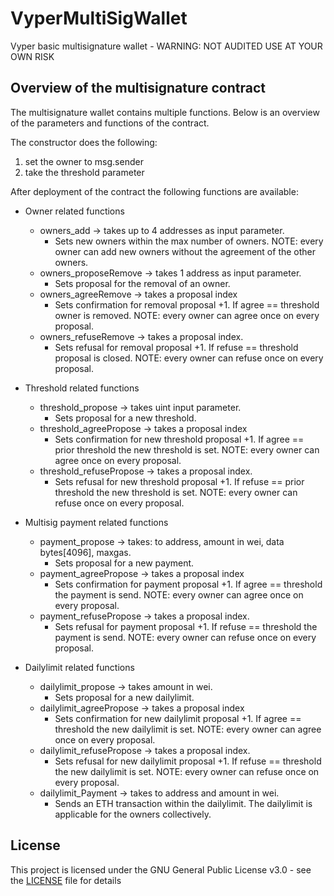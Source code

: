 # VyperMultiSigWallet

Vyper basic multisignature wallet - WARNING: NOT AUDITED USE AT YOUR OWN RISK

## Overview of the multisignature contract
The multisignature wallet contains multiple functions. Below is an overview of the parameters and functions of the contract.

The constructor does the following:
  1) set the owner to msg.sender
  2) take the threshold parameter

After deployment of the contract the following functions are available:

* Owner related functions
  * owners_add -> takes up to 4 addresses as input parameter. 
    * Sets new owners within the max number of owners. NOTE: every owner can add new owners without the agreement of the other owners.
  * owners_proposeRemove -> takes 1 address as input parameter.
    * Sets proposal for the removal of an owner.
  * owners_agreeRemove -> takes a proposal index 
    * Sets confirmation for removal proposal +1. If agree == threshold owner is removed. NOTE: every owner can agree once on every proposal.
  * owners_refuseRemove -> takes a proposal index.
    * Sets refusal for removal proposal +1. If refuse == threshold proposal is closed. NOTE: every owner can refuse once on every proposal.
    

* Threshold related functions
  * threshold_propose -> takes uint input parameter.
    * Sets proposal for a new threshold.
  * threshold_agreePropose -> takes a proposal index 
    * Sets confirmation for new threshold proposal +1. If agree == prior threshold the new threshold is set. NOTE: every owner can agree once on every proposal.
  * threshold_refusePropose -> takes a proposal index.
    * Sets refusal for new threshold proposal +1. If refuse == prior threshold the new threshold is set. NOTE: every owner can refuse once on every proposal.
    
* Multisig payment related functions
  * payment_propose -> takes: to address, amount in wei, data bytes[4096], maxgas.
    * Sets proposal for a new payment.
  * payment_agreePropose -> takes a proposal index 
    * Sets confirmation for payment proposal +1. If agree == threshold the payment is send. NOTE: every owner can agree once on every proposal.
  * payment_refusePropose -> takes a proposal index.
    * Sets refusal for payment proposal +1. If refuse == threshold the payment is send. NOTE: every owner can refuse once on every proposal.
    
* Dailylimit related functions
  * dailylimit_propose -> takes amount in wei.
    * Sets proposal for a new dailylimit.
  * dailylimit_agreePropose -> takes a proposal index 
    * Sets confirmation for new dailylimit proposal +1. If agree == threshold the new dailylimit is set. NOTE: every owner can agree once on every proposal.
  * dailylimit_refusePropose -> takes a proposal index.
    * Sets refusal for new dailylimit proposal +1. If refuse == threshold the new dailylimit is set. NOTE: every owner can refuse once on every proposal.
  * dailylimit_Payment -> takes to address and amount in wei.
    * Sends an ETH transaction within the dailylimit. The dailylimit is applicable for the owners collectively.
    
## License
This project is licensed under the GNU General Public License v3.0 - see the [LICENSE](LICENSE) file for details

   
